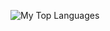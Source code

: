 ![My Top Languages](https://github-readme-stats-three-beta-50.vercel.app/api/top-langs/?username=thehalodeveloper&theme=cobalt&show_icons=true&hide_border=true&layout=compact)
